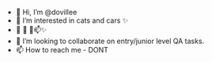 - 👋 Hi, I’m @dovillee
- 👀 I’m interested in cats and cars ✨
- 🌱 👋 💞️📫✨
- 💞️ I’m looking to collaborate on entry/junior level QA tasks.
- 📫 How to reach me - DONT

<!---
dovillee/dovillee is a ✨ VERY special ✨ repository because its `README.md` (this file) appears on your GitHub profile.
You can click the Preview link to take a look at your changes.
--->
